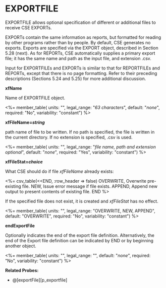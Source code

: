 # EXPORTFILE

EXPORTFILE allows optional specification of different or additional files to receive CSE EXPORTs.

EXPORTs contain the same information as reports, but formatted for reading by other programs rather than by people. By default, CSE generates no exports. Exports are specified via the EXPORT object, described in Section 5.28 (next). As for REPORTs, CSE automatically supplies a primary export file; it has the same name and path as the input file, and extension .csv.

Input for EXPORTFILEs and EXPORTs is similar to that for REPORTFILEs and REPORTs, except that there is no page formatting. Refer to their preceding descriptions (Sections 5.24 and 5.25) for more additional discussion.

**xfName**

Name of EXPORTFILE object.

<%= member_table(
  units: "",
  legal_range: "*63 characters*",
  default: "*none*",
  required: "No",
  variability: "constant")
  %>

**xfFileName=*string***

path name of file to be written. If no path is specified, the file is written in the current directory. If no extension is specified, .csv is used.

<%= member_table(
  units: "",
  legal_range: "*file name, path and extension optional*",
  default: "*none*",
  required: "Yes",
  variability: "constant")
  %>

**xfFileStat=*choice***

What CSE should do if file *xfFileName* already exists:

<%= csv_table(<<END, :row_header => false)
  OVERWRITE,         Overwrite pre-existing file.
  NEW,               Issue error message if file exists.
  APPEND,            Append new output to present contents of existing file.
END
%>

If the specified file does not exist, it is created and *xfFileStat* has no effect.

<%= member_table(
  units: "",
  legal_range: "OVERWRITE, NEW, APPEND",
  default: "OVERWRITE",
  required: "No",
  variability: "constant")
  %>

**endExportFile**

Optionally indicates the end of the export file definition. Alternatively, the end of the Export file definition can be indicated by END or by beginning another object.

<%= member_table(
  units: "",
  legal_range: "",
  default: "*none*",
  required: "No",
  variability: "constant")
  %>

**Related Probes:**

- @[exportFile][p_exportfile]
